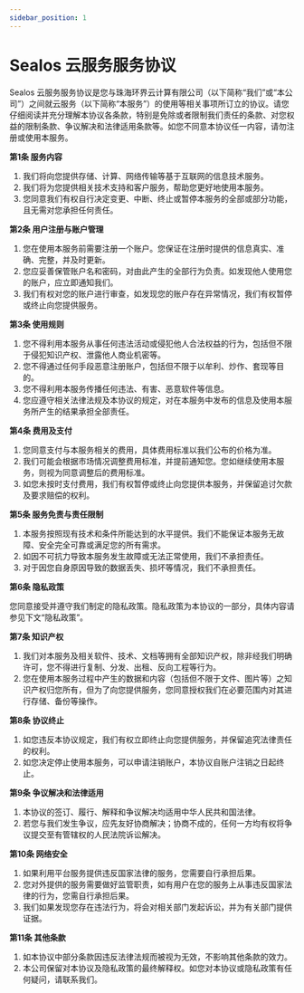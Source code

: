 ```yaml
---
sidebar_position: 1
---
```


# Sealos 云服务服务协议

Sealos 云服务服务协议是您与珠海环界云计算有限公司（以下简称“我们”或“本公司”）之间就云服务（以下简称“本服务”）的使用等相关事项所订立的协议。请您仔细阅读并充分理解本协议各条款，特别是免除或者限制我们责任的条款、对您权益的限制条款、争议解决和法律适用条款等。如您不同意本协议任一内容，请勿注册或使用本服务。

**第1条 服务内容**

1. 我们将向您提供存储、计算、网络传输等基于互联网的信息技术服务。
2. 我们将为您提供相关技术支持和客户服务，帮助您更好地使用本服务。
3. 您同意我们有权自行决定变更、中断、终止或暂停本服务的全部或部分功能，且无需对您承担任何责任。

**第2条 用户注册与账户管理**

1. 您在使用本服务前需要注册一个账户。您保证在注册时提供的信息真实、准确、完整，并及时更新。
2. 您应妥善保管账户名和密码，对由此产生的全部行为负责。如发现他人使用您的账户，应立即通知我们。
3. 我们有权对您的账户进行审查，如发现您的账户存在异常情况，我们有权暂停或终止向您提供服务。

**第3条 使用规则**

1. 您不得利用本服务从事任何违法活动或侵犯他人合法权益的行为，包括但不限于侵犯知识产权、泄露他人商业机密等。
2. 您不得通过任何手段恶意注册账户，包括但不限于以牟利、炒作、套现等目的。
3. 您不得利用本服务传播任何违法、有害、恶意软件等信息。
4. 您应遵守相关法律法规及本协议的规定，对在本服务中发布的信息及使用本服务所产生的结果承担全部责任。

**第4条 费用及支付**

1. 您同意支付与本服务相关的费用，具体费用标准以我们公布的价格为准。
2. 我们可能会根据市场情况调整费用标准，并提前通知您。您如继续使用本服务，则视为同意调整后的费用标准。
3. 如您未按时支付费用，我们有权暂停或终止向您提供本服务，并保留追讨欠款及要求赔偿的权利。

**第5条 服务免责与责任限制**

1. 本服务按照现有技术和条件所能达到的水平提供。我们不能保证本服务无故障、安全完全可靠或满足您的所有需求。
2. 如因不可抗力导致本服务发生故障或无法正常使用，我们不承担责任。
3. 对于因您自身原因导致的数据丢失、损坏等情况，我们不承担责任。

**第6条 隐私政策**

您同意接受并遵守我们制定的隐私政策。隐私政策为本协议的一部分，具体内容请参见下文“隐私政策”。

**第7条 知识产权**

1. 我们对本服务及相关软件、技术、文档等拥有全部知识产权，除非经我们明确许可，您不得进行复制、分发、出租、反向工程等行为。
2. 您在使用本服务过程中产生的数据和内容（包括但不限于文件、图片等）之知识产权归您所有，但为了向您提供服务，您同意授权我们在必要范围内对其进行存储、备份等操作。

**第8条 协议终止**

1. 如您违反本协议规定，我们有权立即终止向您提供服务，并保留追究法律责任的权利。
2. 如您决定停止使用本服务，可以申请注销账户，本协议自账户注销之日起终止。

**第9条 争议解决和法律适用**

1. 本协议的签订、履行、解释和争议解决均适用中华人民共和国法律。
2. 若您与我们发生争议，应先友好协商解决；协商不成的，任何一方均有权将争议提交至有管辖权的人民法院诉讼解决。

**第10条 网络安全**

1. 如果利用平台服务提供违反国家法律的服务，您需要自行承担后果。
2. 您对外提供的服务需要做好监管职责，如有用户在您的服务上从事违反国家法律的行为，您需自行承担后果。
3. 我们如果发现您存在违法行为，将会对相关部门发起诉讼，并为有关部门提供证据。

**第11条 其他条款**

1. 如本协议中部分条款因违反法律法规而被视为无效，不影响其他条款的效力。
2. 本公司保留对本协议及隐私政策的最终解释权。如您对本协议或隐私政策有任何疑问，请联系我们。